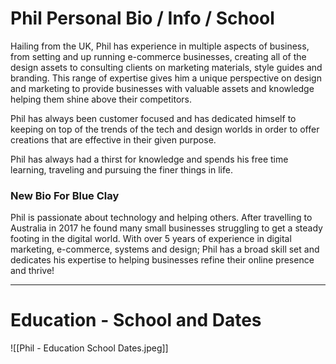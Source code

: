
# Phil Personal Bio / Info / School

Hailing from the UK, Phil has experience in multiple aspects of business, from setting and up running e-commerce businesses, creating all of the design assets to consulting clients on marketing materials, style guides and branding. This range of expertise gives him a unique perspective on design and marketing to provide businesses with valuable assets and knowledge helping them shine above their competitors.

Phil has always been customer focused and has dedicated himself to keeping on top of the trends of the tech and design worlds in order to offer creations that are effective in their given purpose.

Phil has always had a thirst for knowledge and spends his free time learning, traveling and pursuing the finer things in life.


### New Bio For Blue Clay
Phil is passionate about technology and helping others. After travelling to Australia in 2017 he found many small businesses struggling to get a steady footing in the digital world. With over 5 years of experience in digital marketing, e-commerce, systems and design; Phil has a broad skill set and dedicates his expertise to helping businesses refine their online presence and thrive!

---

# Education - School and Dates
![[Phil - Education School Dates.jpeg]]
